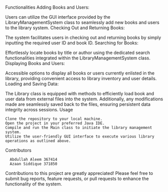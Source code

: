 Functionalities
Adding Books and Users:

Users can utilize the GUI interface provided by the LibraryManagementSystem class to seamlessly add new books and users to the library system.
Checking Out and Returning Books:

The system facilitates users in checking out and returning books by simply inputting the required user ID and book ID.
Searching for Books:

Effortlessly locate books by title or author using the dedicated search functionalities integrated within the LibraryManagementSystem class.
Displaying Books and Users:

Accessible options to display all books or users currently enlisted in the library, providing convenient access to library inventory and user details.
Loading and Saving Data:

The Library class is equipped with methods to efficiently load book and user data from external files into the system. Additionally, any modifications made are seamlessly saved back to the files, ensuring persistent data integrity across sessions.
Usage

    Clone the repository to your local machine.
    Open the project in your preferred Java IDE.
    Compile and run the Main class to initiate the library management system.
    Utilize the user-friendly GUI interface to execute various library operations as outlined above.

Contributors

      Abdullah Aleem 367414
      Azaan Siddique 371850

Contributions to this project are greatly appreciated! Please feel free to submit bug reports, feature requests, or pull requests to enhance the functionality of the system.
